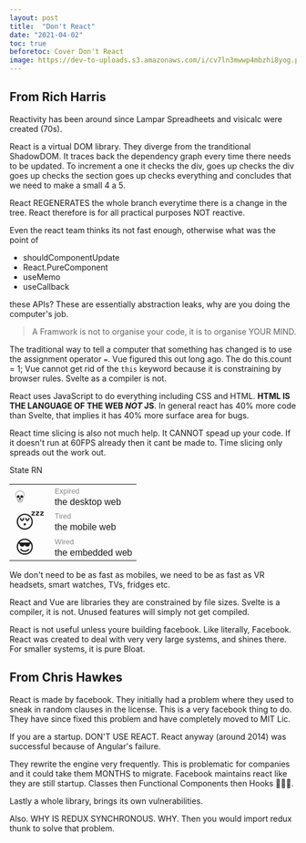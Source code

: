 ```yaml
---
layout: post
title:  "Don't React"
date: "2021-04-02"
toc: true
beforetoc: Cover Don't React
image: https://dev-to-uploads.s3.amazonaws.com/i/cv7ln3mwwp4mbzhi8yog.png
---
```


## From Rich Harris

Reactivity has been around since Lampar Spreadheets and visicalc were created (70s).

React is a virtual DOM library. They diverge from the tranditional ShadowDOM. It traces back the dependency graph every time there needs to be updated. To increment a one it checks the div, goes up checks the div goes up checks the section goes up checks everything and concludes that we need to make a small 4 a 5.

React REGENERATES the whole branch everytime there is a change in the tree. React therefore is for all practical purposes NOT reactive.

Even the react team thinks its not fast enough, otherwise what was the point of

- shouldComponentUpdate
- React.PureComponent
- useMemo
- useCallback

these APIs? These are essentially abstraction leaks, why are you doing the computer's job.

> A Framwork is not to organise your code, it is to organise YOUR MIND.

The traditional way to tell a computer that something has changed is to use the assignment operator <code>=</code>. Vue figured this out long ago. The do this.count = 1; Vue cannot get rid of the <code>this</code> keyword because it is constraining by browser rules. Svelte as a compiler is not.

React uses JavaScript to do everything including CSS and HTML. **HTML IS THE LANGUAGE OF THE WEB *NOT* JS**. In general react has 40% more code than Svelte, that implies it has 40% more surface area for bugs.

React time slicing is also not much help. It CANNOT spead up your code. If it doesn't run at 60FPS already then it cant be made to. Time slicing only spreads out the work out.

State RN
<table>
<style>
table{font-family:Helvetica;line-height:1.2em;}
.small{font-size:0.8em;color:#888;}
tr td:first-child{font-size:2em;padding:0 10px;}
</style>
    <tr>
        <td>💀</td>
        <td><span class="small">Expired</span> <br />the desktop web</td>
    </tr>
    <tr>
        <td>😴</td>
        <td><span class="small">Tired</span> <br />the mobile web</td>
    </tr>
    <tr>
        <td>😎</td>
        <td><span class="small">Wired</span> <br /> the embedded web</td>
    </tr>
</table>

We don't need to be as fast as mobiles, we need to be as fast as VR headsets, smart watches, TVs, fridges etc.

React and Vue are libraries they are constrained by file sizes. Svelte is a compiler, it is not. Unused features will simply not get compiled.

React is not useful unless youre building facebook. Like literally, Facebook. React was created to deal with very very large systems, and shines there. For smaller systems, it is pure Bloat.

## From Chris Hawkes

React is made by facebook. They initially had a problem where they used to sneak in random clauses in the license. This is a very facebook thing to do. They have since fixed this problem and have completely moved to MIT Lic.

If you are a startup. DON'T USE REACT. React anyway (around 2014) was successful because of Angular's failure.

They rewrite the engine very frequently. This is problematic for companies and it could take them MONTHS to migrate. Facebook maintains react like they are still startup. Classes then Functional Components then Hooks 🤦🏻‍♂️.

Lastly a whole library, brings its own vulnerabilities.

Also. WHY IS REDUX SYNCHRONOUS. WHY. Then you would import redux thunk to solve that problem.